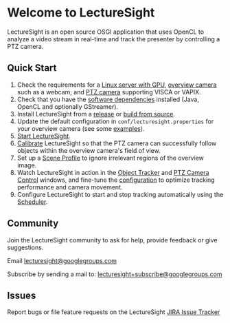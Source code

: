 # Welcome to LectureSight

LectureSight is an open source OSGI application that uses OpenCL to analyze a video stream in real-time and track the presenter by controlling a PTZ camera.

## Quick Start

1. Check the requirements for a [Linux server with GPU](hardware/server), [overview camera](install/overview-camera) such as a webcam, and [PTZ camera](install/ptz-camera) supporting VISCA or VAPIX.
1. Check that you have the [software dependencies](install/dependencies) installed (Java, OpenCL and optionally GStreamer).
1. Install LectureSight from a [release](install/release) or [build from source](install/source).
1. Update the default configuration in `conf/lecturesight.properties` for your overview camera (see some [examples](../config/examples)).
1. [Start LectureSight](install/start).
1. [Calibrate](config/calibration) LectureSight so that the PTZ camera can successfully follow objects within the overview camera's field of view.
1. Set up a [Scene Profile](ui/profile) to ignore irrelevant regions of the overview image.
1. Watch LectureSight in action in the [Object Tracker](ui/objecttracker) and [PTZ Camera Control](ui/cameracontrol) windows, and fine-tune the [configuration](ui/config) to optimize tracking performance and camera movement.
1. Configure LectureSight to start and stop tracking automatically using the [Scheduler](core/scheduler).

## Community

Join the LectureSight community to ask for help, provide feedback or give suggestions.

Email [lecturesight@googlegroups.com](mailto:lecturesight@googlegroups.com)

Subscribe by sending a mail to: [lecturesight+subscribe@googlegroups.com](mailto:lecturesight+subscribe@googlegroups.com](mailto:))

## Issues

Report bugs or file feature requests on the LectureSight [JIRA Issue Tracker](http://opencast.jira.com/browse/LS)
